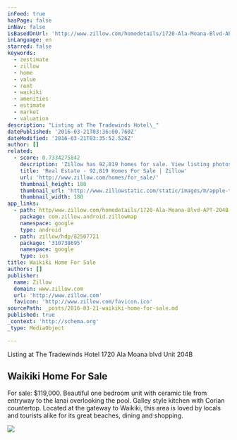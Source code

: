 ```yaml
---
inFeed: true
hasPage: false
inNav: false
isBasedOnUrl: 'http://www.zillow.com/homedetails/1720-Ala-Moana-Blvd-APT-204B-Honolulu-HI-96815/82507721_zpid/'
inLanguage: en
starred: false
keywords:
  - zestimate
  - zillow
  - home
  - value
  - rent
  - waikiki
  - amenities
  - estimate
  - market
  - valuation
description: "Listing at The Tradewinds Hotel\_"
datePublished: '2016-03-21T03:36:00.760Z'
dateModified: '2016-03-21T03:35:52.526Z'
author: []
related:
  - score: 0.7334275842
    description: 'Zillow has 92,819 homes for sale. View listing photos, review sales history, and use our detailed real estate filters to find the perfect place.'
    title: 'Real Estate - 92,819 Homes For Sale | Zillow'
    url: 'http://www.zillow.com/homes/for_sale/'
    thumbnail_height: 180
    thumbnail_url: 'http://www.zillowstatic.com/static/images/m/apple-touch-icon.png'
    thumbnail_width: 180
app_links:
  - path: http/www.zillow.com/homedetails/1720-Ala-Moana-Blvd-APT-204B-Honolulu-HI-96815/82507721_zpid
    package: com.zillow.android.zillowmap
    namespace: google
    type: android
  - path: zillow/hdp/82507721
    package: '310738695'
    namespace: google
    type: ios
title: Waikiki Home For Sale
authors: []
publisher:
  name: Zillow
  domain: www.zillow.com
  url: 'http://www.zillow.com'
  favicon: 'http://www.zillow.com/favicon.ico'
sourcePath: _posts/2016-03-21-waikiki-home-for-sale.md
published: true
_context: 'http://schema.org'
_type: MediaObject

---
```

Listing at The Tradewinds Hotel 1720 Ala Moana blvd Unit 204B

<article style=""><h1>Waikiki Home For Sale</h1><p>For sale: $119,000. Beautiful one bedroom unit with ceramic tile from entryway to the lanai overlooking the pool. Galley style kitchen with Corian countertop. Located at the gateway to Waikiki, this area is loved by locals and tourists alike for its great beaches, dining and shopping.</p><img src="http://photos1.zillowstatic.com/p_d/IS95iumkioko7z0000000000.jpg" /></article>
